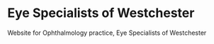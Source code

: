 # Eye Specialists of Westchester
Website for Ophthalmology practice, Eye Specialists of Westchester
